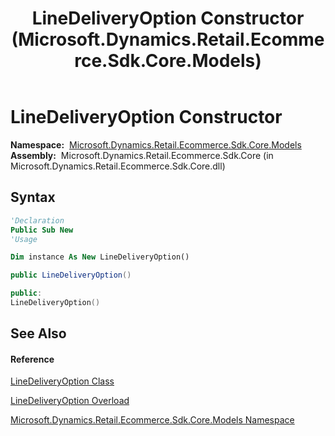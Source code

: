 ﻿---
title: LineDeliveryOption Constructor  (Microsoft.Dynamics.Retail.Ecommerce.Sdk.Core.Models)
TOCTitle: LineDeliveryOption Constructor
ms:assetid: M:Microsoft.Dynamics.Retail.Ecommerce.Sdk.Core.Models.LineDeliveryOption.#ctor
ms:mtpsurl: https://technet.microsoft.com/en-us/library/microsoft.dynamics.retail.ecommerce.sdk.core.models.linedeliveryoption.linedeliveryoption(v=AX.60)
ms:contentKeyID: 65316615
ms.date: 05/18/2015
mtps_version: v=AX.60
dev_langs:
- vb
- csharp
- c++
---

# LineDeliveryOption Constructor

**Namespace:**  [Microsoft.Dynamics.Retail.Ecommerce.Sdk.Core.Models](microsoft-dynamics-retail-ecommerce-sdk-core-models-namespace.md)  
**Assembly:**  Microsoft.Dynamics.Retail.Ecommerce.Sdk.Core (in Microsoft.Dynamics.Retail.Ecommerce.Sdk.Core.dll)

## Syntax

``` vb
'Declaration
Public Sub New
'Usage

Dim instance As New LineDeliveryOption()
```

``` csharp
public LineDeliveryOption()
```

``` c++
public:
LineDeliveryOption()
```

## See Also

#### Reference

[LineDeliveryOption Class](linedeliveryoption-class-microsoft-dynamics-retail-ecommerce-sdk-core-models.md)

[LineDeliveryOption Overload](linedeliveryoption-constructor-microsoft-dynamics-retail-ecommerce-sdk-core-models.md)

[Microsoft.Dynamics.Retail.Ecommerce.Sdk.Core.Models Namespace](microsoft-dynamics-retail-ecommerce-sdk-core-models-namespace.md)

